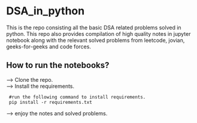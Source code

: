 # DSA_in_python
This is the repo consisting all the basic DSA related problems solved in python. This repo also provides compilation of high quality notes in jupyter notebook along with the relevant solved problems from leetcode, jovian, geeks-for-geeks and code forces. 

## How to run the notebooks?

--> Clone the repo.
<br>
--> Install the requirements.
```
 #run the following command to install requirements. 
 pip install -r requirements.txt
```
--> enjoy the notes and solved problems. 
